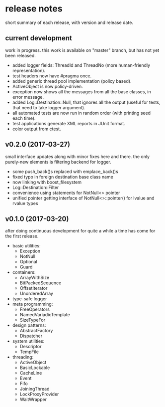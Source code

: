 # release notes

short summary of each release, with version and release date.

## current development
work in progress.
this work is available on "master" branch, but has not yet been released.

  * added logger fields: ThreadId and ThreadNo (more human-friendly representation).
  * test headers now have #pragma once.
  * added generic thread pool implementation (policy based).
  * ActiveObject is now policy-driven.
  * exception now shows all the messages from all the base classes, in error message.
  * added Log::Destination::Null, that ignores all the output (useful for tests, that need to take logger argument).
  * all automated tests are now run in random order (with printing seed each time).
  * test applications generate XML reports in JUnit format.
  * color output from ctest.

## v0.2.0 (2017-03-27)
small interface updates along with minor fixes here and there.
the only purely-new elements is filtering backend for logger.

 * some push\_back()s replaced with emplace\_back()s
 * fixed typo in foreign destination base class name
 * now linking with boost\_filesystem
 * Log::Destination::Filter
 * convenience using statements for NotNull<> pointer
 * unified pointer getting interface of NotNull<>::pointer() for lvalue and rvalue types

## v0.1.0 (2017-03-20)
after doing continuous development for quite a while a time has come for the first release.

 * basic utilities:
   * Exception
   * NotNull
   * Optional
   * Guard
 * containers:
   * ArrayWithSize
   * BitPackedSequence
   * OffsetIterator
   * UnorderedArray
 * type-safe logger
 * meta programming:
   * FreeOperators
   * NamedVariadicTemplate
   * SizeTypeFor
 * design patterns:
   * AbstractFactory
   * Dispatcher
 * system utilities:
   * Descriptor
   * TempFile
 * threading:
   * ActiveObject
   * BasicLockable
   * CacheLine
   * Event
   * Fifo
   * JoiningThread
   * LockProxyProvider
   * WaitWrapper
